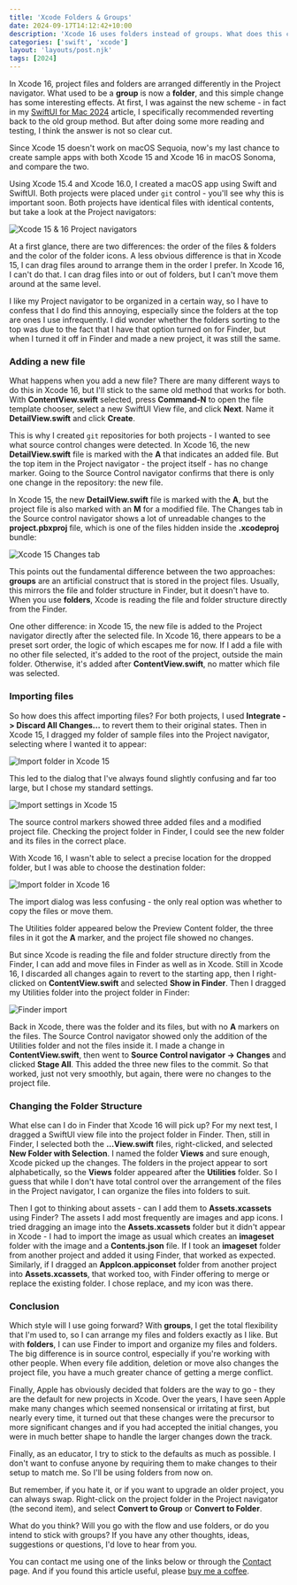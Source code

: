 ```yaml
---
title: 'Xcode Folders & Groups'
date: 2024-09-17T14:12:42+10:00
description: 'Xcode 16 uses folders instead of groups. What does this change and which should you use?'
categories: ['swift', 'xcode']
layout: 'layouts/post.njk'
tags: [2024]
---
```


In Xcode 16, project files and folders are arranged differently in the Project navigator. What used to be a **group** is now a **folder**, and this simple change has some interesting effects. At first, I was against the new scheme - in fact in my [SwiftUI for Mac 2024][1] article, I specifically recommended reverting back to the old group method. But after doing some more reading and testing, I think the answer is not so clear cut.

Since Xcode 15 doesn't work on macOS Sequoia, now's my last chance to create sample apps with both Xcode 15 and Xcode 16 in macOS Sonoma, and compare the two.

<!--more-->

Using Xcode 15.4 and Xcode 16.0, I created a macOS app using Swift and SwiftUI. Both projects were placed under `git` control - you'll see why this is important soon. Both projects have identical files with identical contents, but take a look at the Project navigators:

![Xcode 15 & 16 Project navigators][i1]

At a first glance, there are two differences: the order of the files & folders and the color of the folder icons. A less obvious difference is that in Xcode 15, I can drag files around to arrange them in the order I prefer. In Xcode 16, I can't do that. I can drag files into or out of folders, but I can't move them around at the same level.

I like my Project navigator to be organized in a certain way, so I have to confess that I do find this annoying, especially since the folders at the top are ones I use infrequently. I did wonder whether the folders sorting to the top was due to the fact that I have that option turned on for Finder, but when I turned it off in Finder and made a new project, it was still the same.

### Adding a new file

What happens when you add a new file? There are many different ways to do this in Xcode 16, but I'll stick to the same old method that works for both. With **ContentView.swift** selected, press **Command-N** to open the file template chooser, select a new SwiftUI View file, and click **Next**. Name it **DetailView.swift** and click **Create**.

This is why I created `git` repositories for both projects - I wanted to see what source control changes were detected. In Xcode 16, the new **DetailView.swift** file is marked with the **A** that indicates an added file. But the top item in the Project navigator - the project itself - has no change marker. Going to the Source Control navigator confirms that there is only one change in the repository: the new file.

In Xcode 15, the new **DetailView.swift** file is marked with the **A**, but the project file is also marked with an **M** for a modified file. The Changes tab in the Source control navigator shows a lot of unreadable changes to the **project.pbxproj** file, which is one of the files hidden inside the **.xcodeproj** bundle:

![Xcode 15 Changes tab][i2]

This points out the fundamental difference between the two approaches: **groups** are an artificial construct that is stored in the project files. Usually, this mirrors the file and folder structure in Finder, but it doesn't have to. When you use **folders**, Xcode is reading the file and folder structure directly from the Finder.

One other difference: in Xcode 15, the new file is added to the Project navigator directly after the selected file. In Xcode 16, there appears to be a preset sort order, the logic of which escapes me for now. If I add a file with no other file selected, it's added to the root of the project, outside the main folder. Otherwise, it's added after **ContentView.swift**, no matter which file was selected.

### Importing files

So how does this affect importing files? For both projects, I used **Integrate -> Discard All Changes...** to revert them to their original states. Then in Xcode 15, I dragged my folder of sample files into the Project navigator, selecting where I wanted it to appear:

![Import folder in Xcode 15][i3]

This led to the dialog that I've always found slightly confusing and far too large, but I chose my standard settings.

![Import settings in Xcode 15][i4]

The source control markers showed three added files and a modified project file. Checking the project folder in Finder, I could see the new folder and its files in the correct place.

With Xcode 16, I wasn't able to select a precise location for the dropped folder, but I was able to choose the destination folder:

![Import folder in Xcode 16][i5]

The import dialog was less confusing - the only real option was whether to copy the files or move them.

The Utilities folder appeared below the Preview Content folder, the three files in it got the **A** marker, and the project file showed no changes.

But since Xcode is reading the file and folder structure directly from the Finder, I can add and move files in Finder as well as in Xcode. Still in Xcode 16, I discarded all changes again to revert to the starting app, then I right-clicked on **ContentView.swift** and selected **Show in Finder**. Then I dragged my Utilities folder into the project folder in Finder:

![Finder import][i7]

Back in Xcode, there was the folder and its files, but with no **A** markers on the files. The Source Control navigator showed only the addition of the Utilities folder and not the files inside it. I made a change in **ContentView.swift**, then went to **Source Control navigator -> Changes** and clicked **Stage All**. This added the three new files to the commit. So that worked, just not very smoothly, but again, there were no changes to the project file.

### Changing the Folder Structure

What else can I do in Finder that Xcode 16 will pick up? For my next test, I dragged a SwiftUI view file into the project folder in Finder. Then, still in Finder, I selected both the **...View.swift** files, right-clicked, and selected **New Folder with Selection**. I named the folder **Views** and sure enough, Xcode picked up the changes. The folders in the project appear to sort alphabetically, so the **Views** folder appeared after the **Utilities** folder. So I guess that while I don't have total control over the arrangement of the files in the Project navigator, I can organize the files into folders to suit.

Then I got to thinking about assets - can I add them to **Assets.xcassets** using Finder? The assets I add most frequently are images and app icons. I tried dragging an image into the **Assets.xcassets** folder but it didn't appear in Xcode - I had to import the image as usual which creates an **imageset** folder with the image and a **Contents.json** file. If I took an **imageset** folder from another project and added it using Finder, that worked as expected. Similarly, if I dragged an **AppIcon.appiconset** folder from another project into **Assets.xcassets**, that worked too, with Finder offering to merge or replace the existing folder. I chose replace, and my icon was there.

### Conclusion

Which style will I use going forward? With **groups**, I get the total flexibility that I'm used to, so I can arrange my files and folders exactly as I like. But with **folders**, I can use Finder to import and organize my files and folders. The big difference is in source control, especially if you're working with other people. When every file addition, deletion or move also changes the project file, you have a much greater chance of getting a merge conflict.

Finally, Apple has obviously decided that folders are the way to go - they are the default for new projects in Xcode. Over the years, I have seen Apple make many changes which seemed nonsensical or irritating at first, but nearly every time, it turned out that these changes were the precursor to more significant changes and if you had accepted the initial changes, you were in much better shape to handle the larger changes down the track.

Finally, as an educator, I try to stick to the defaults as much as possible. I don't want to confuse anyone by requiring them to make changes to their setup to match me. So I'll be using folders from now on.

But remember, if you hate it, or if you want to upgrade an older project, you can always swap. Right-click on the project folder in the Project navigator (the second item), and select **Convert to Group** or **Convert to Folder**.

What do you think? Will you go with the flow and use folders, or do you intend to stick with groups? If you have any other thoughts, ideas, suggestions or questions, I'd love to hear from you.

You can contact me using one of the links below or through the [Contact][contact] page. And if you found this article useful, please [buy me a coffee][kofi].

[i1]: /images/2024/xcode_diffs.png
[i2]: /images/2024/group_changes.png
[i3]: /images/2024/import_folder_15.png
[i4]: /images/2024/import_settings_15.png
[i5]: /images/2024/import_folder_16.png
[i6]: /images/2024/import_settings_16.png
[i7]: /images/2024/finder_import.png
[contact]: /contact/
[kofi]: https://ko-fi.com/trozware
[1]: /post/2024/swiftui-mac-2024/
